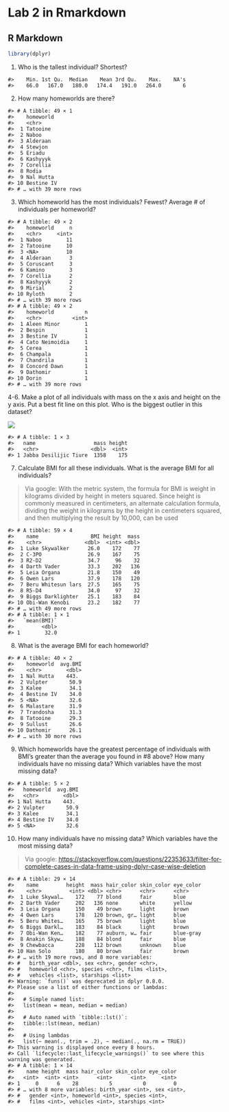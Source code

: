 # Lab 2 in Rmarkdown

## R Markdown


```r
library(dplyr)
```


1. Who is the tallest individual? Shortest?


```
#>    Min. 1st Qu.  Median    Mean 3rd Qu.    Max.    NA's 
#>    66.0   167.0   180.0   174.4   191.0   264.0       6
```

2. How many homeworlds are there?


```
#> # A tibble: 49 × 1
#>    homeworld 
#>    <chr>     
#>  1 Tatooine  
#>  2 Naboo     
#>  3 Alderaan  
#>  4 Stewjon   
#>  5 Eriadu    
#>  6 Kashyyyk  
#>  7 Corellia  
#>  8 Rodia     
#>  9 Nal Hutta 
#> 10 Bestine IV
#> # … with 39 more rows
```


3. Which homeworld has the most individuals? Fewest? Average # of individuals per homeworld?


```
#> # A tibble: 49 × 2
#>    homeworld     n
#>    <chr>     <int>
#>  1 Naboo        11
#>  2 Tatooine     10
#>  3 <NA>         10
#>  4 Alderaan      3
#>  5 Coruscant     3
#>  6 Kamino        3
#>  7 Corellia      2
#>  8 Kashyyyk      2
#>  9 Mirial        2
#> 10 Ryloth        2
#> # … with 39 more rows
#> # A tibble: 49 × 2
#>    homeworld          n
#>    <chr>          <int>
#>  1 Aleen Minor        1
#>  2 Bespin             1
#>  3 Bestine IV         1
#>  4 Cato Neimoidia     1
#>  5 Cerea              1
#>  6 Champala           1
#>  7 Chandrila          1
#>  8 Concord Dawn       1
#>  9 Dathomir           1
#> 10 Dorin              1
#> # … with 39 more rows
```

4-6. Make a plot of all individuals with mass on the x axis and height on the y axis. Put a best fit line on this plot.  Who is the biggest outlier in this dataset?

![](101-a1_files/figure-epub3/unnamed-chunk-5-1.png)<!-- -->

```
#> # A tibble: 1 × 3
#>   name                   mass height
#>   <chr>                 <dbl>  <int>
#> 1 Jabba Desilijic Tiure  1358    175
```

7. Calculate BMI for all these individuals. What is the average BMI for all individuals?

> Via google: With the metric system, the formula for BMI is weight in kilograms divided by height in meters squared. Since height is commonly measured in centimeters, an alternate calculation formula, dividing the weight in kilograms by the height in centimeters squared, and then multiplying the result by 10,000, can be used


```
#> # A tibble: 59 × 4
#>    name                 BMI height  mass
#>    <chr>              <dbl>  <int> <dbl>
#>  1 Luke Skywalker      26.0    172    77
#>  2 C-3PO               26.9    167    75
#>  3 R2-D2               34.7     96    32
#>  4 Darth Vader         33.3    202   136
#>  5 Leia Organa         21.8    150    49
#>  6 Owen Lars           37.9    178   120
#>  7 Beru Whitesun lars  27.5    165    75
#>  8 R5-D4               34.0     97    32
#>  9 Biggs Darklighter   25.1    183    84
#> 10 Obi-Wan Kenobi      23.2    182    77
#> # … with 49 more rows
#> # A tibble: 1 × 1
#>   `mean(BMI)`
#>         <dbl>
#> 1        32.0
```

8. What is the average BMI for each homeworld?
    

```
#> # A tibble: 40 × 2
#>    homeworld  avg.BMI
#>    <chr>        <dbl>
#>  1 Nal Hutta    443. 
#>  2 Vulpter       50.9
#>  3 Kalee         34.1
#>  4 Bestine IV    34.0
#>  5 <NA>          32.6
#>  6 Malastare     31.9
#>  7 Trandosha     31.3
#>  8 Tatooine      29.3
#>  9 Sullust       26.6
#> 10 Dathomir      26.1
#> # … with 30 more rows
```
  
9. Which homeworlds have the greatest percentage of individuals with BMI’s greater than the average you found in #8 above?
    How many individuals have no missing data? Which variables have the most missing data?
    

```
#> # A tibble: 5 × 2
#>   homeworld  avg.BMI
#>   <chr>        <dbl>
#> 1 Nal Hutta    443. 
#> 2 Vulpter       50.9
#> 3 Kalee         34.1
#> 4 Bestine IV    34.0
#> 5 <NA>          32.6
```
    
10. How many individuals have no missing data? Which variables have the most missing data?

> Via google: https://stackoverflow.com/questions/22353633/filter-for-complete-cases-in-data-frame-using-dplyr-case-wise-deletion


```
#> # A tibble: 29 × 14
#>    name         height  mass hair_color skin_color eye_color
#>    <chr>         <int> <dbl> <chr>      <chr>      <chr>    
#>  1 Luke Skywal…    172    77 blond      fair       blue     
#>  2 Darth Vader     202   136 none       white      yellow   
#>  3 Leia Organa     150    49 brown      light      brown    
#>  4 Owen Lars       178   120 brown, gr… light      blue     
#>  5 Beru Whites…    165    75 brown      light      blue     
#>  6 Biggs Darkl…    183    84 black      light      brown    
#>  7 Obi-Wan Ken…    182    77 auburn, w… fair       blue-gray
#>  8 Anakin Skyw…    188    84 blond      fair       blue     
#>  9 Chewbacca       228   112 brown      unknown    blue     
#> 10 Han Solo        180    80 brown      fair       brown    
#> # … with 19 more rows, and 8 more variables:
#> #   birth_year <dbl>, sex <chr>, gender <chr>,
#> #   homeworld <chr>, species <chr>, films <list>,
#> #   vehicles <list>, starships <list>
#> Warning: `funs()` was deprecated in dplyr 0.8.0.
#> Please use a list of either functions or lambdas: 
#> 
#>   # Simple named list: 
#>   list(mean = mean, median = median)
#> 
#>   # Auto named with `tibble::lst()`: 
#>   tibble::lst(mean, median)
#> 
#>   # Using lambdas
#>   list(~ mean(., trim = .2), ~ median(., na.rm = TRUE))
#> This warning is displayed once every 8 hours.
#> Call `lifecycle::last_lifecycle_warnings()` to see where this warning was generated.
#> # A tibble: 1 × 14
#>    name height  mass hair_color skin_color eye_color
#>   <int>  <int> <int>      <int>      <int>     <int>
#> 1     0      6    28          5          0         0
#> # … with 8 more variables: birth_year <int>, sex <int>,
#> #   gender <int>, homeworld <int>, species <int>,
#> #   films <int>, vehicles <int>, starships <int>
```

